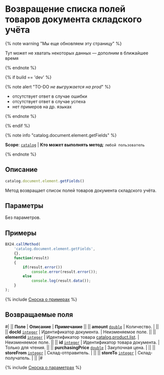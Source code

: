# Возвращение списка полей товаров документа складского учёта

{% note warning "Мы еще обновляем эту страницу" %}

Тут может не хватать некоторых данных — дополним в ближайшее время

{% endnote %}

{% if build == 'dev' %}

{% note alert "TO-DO _не выгружается на prod_" %}

- отсутствует ответ в случае ошибки
- отсутствует ответ в случае успеха
- нет примеров на др. языках
  
{% endnote %}

{% endif %}

{% note info "catalog.document.element.getFields" %}

**Scope**: [`catalog`](../../../scopes/permissions.md) | **Кто может выполнять метод**: `любой пользователь`

{% endnote %}

## Описание

```js
catalog.document.element.getFields()
```

Метод возвращает список полей товаров документа складского учёта.

## Параметры

Без параметров.

## Примеры

```js
BX24.callMethod(
    'catalog.document.element.getFields',
    {},
    function(result)
    {
        if(result.error())
            console.error(result.error());
        else
            console.log(result.data());
    }
);
```

{% include [Сноска о примерах](../../../../_includes/examples.md) %}

## Возвращаемые поля

#|
|| **Поле** | **Описание** | **Примечание** ||
|| **amount** 
[`double`](../../../data-types.md) | Количество. | ||
|| **docId** 
[`integer`](../../../data-types.md) | Идентификатор документа. | Неизменяемое поле. ||
|| **elementId** 
[`integer`](../../../data-types.md) | Идентификатор товара [catalog.product.list](../../../catalog/product/catalog-product-list.md). | Неизменяемое поле. ||
|| **id** 
[`integer`](../../../data-types.md) | Идентификатор товара документа. | Только для чтения. ||
|| **purchasingPrice** 
[`double`](../../../data-types.md) | Закупочная цена. | ||
|| **storeFrom** 
[`integer`](../../../data-types.md) | Склад-отправитель. | ||
|| **storeTo** 
[`integer`](../../../data-types.md) | Склад-получатель. | ||
|#

{% include [Сноска о параметрах](../../../../_includes/required.md) %}

